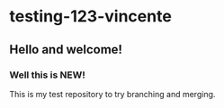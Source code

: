 # testing-123-vincente

## Hello and welcome!

### Well this is NEW!

This is my test repository to try branching and merging. 

